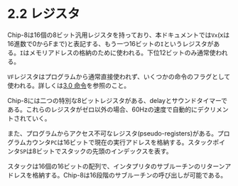 # 2.2 レジスタ

Chip-8は16個の8ビット汎用レジスタを持っており、本ドキュメントでは`Vx`(xは16進数で0からFまで)と表記する、もう一つ16ビットの`I`というレジスタがある。`I`はメモリアドレスの格納のために使われる。下位12ビットのみ通常使われる。

`VF`レジスタはプログラムから通常直接使われず、いくつかの命令のフラグとして使われる。詳しくは[3.0 命令]()を参照のこと。

Chip-8には二つの特別な8ビットレジスタがある、delayとサウンドタイマーである。これらのレジスタがゼロ以外の場合、60Hzの速度で自動的にデクリメントされていく。

また、プログラムからアクセス不可なレジスタ(pseudo-registers)がある。プログラムカウンタ`PC`は16ビットで現在の実行アドレスを格納する。スタックポインタ`SP`は8ビットでスタックの先頭のインデックスを表す。

スタックは16個の16ビットの配列で、インタプリタのサブルーチンのリターンアドレスを格納する。Chip-8は16段階のサブルーチンの呼び出しが可能である。
